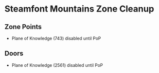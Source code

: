# Steamfont Mountains Zone Cleanup

## Zone Points

* Plane of Knowledge (743) disabled until PoP

## Doors

* Plane of Knowledge (2561) disabled until PoP

